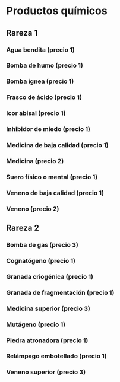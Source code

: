 

# Productos químicos

## Rareza 1

### Agua bendita (precio 1)

### Bomba de humo (precio 1)

### Bomba ígnea (precio 1)

### Frasco de ácido (precio 1)

### Icor abisal (precio 1)

### Inhibidor de miedo (precio 1)

### Medicina de baja calidad (precio 1)

### Medicina (precio 2)

### Suero físico o mental (precio 1)

### Veneno de baja calidad (precio 1)

### Veneno (precio 2)

## Rareza 2

### Bomba de gas (precio 3)

### Cognatógeno (precio 1)

### Granada criogénica (precio 1)

### Granada de fragmentación (precio 1)

### Medicina superior (precio 3)

### Mutágeno (precio 1)

### Piedra atronadora (precio 1)

### Relámpago embotellado (precio 1)

### Veneno superior (precio 3)
